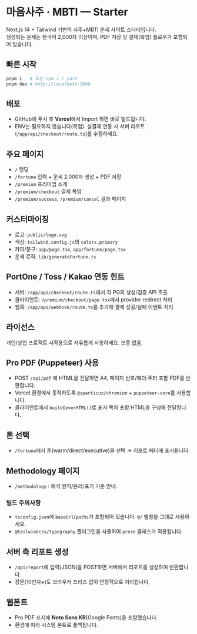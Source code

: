 # 마음사주 · MBTI — Starter

Next.js 14 + Tailwind 기반의 사주+MBTI 운세 사이트 스타터입니다.  
생성되는 운세는 한국어 2,000자 이상이며, PDF 저장 및 결제(목업) 플로우가 포함되어 있습니다.

## 빠른 시작
```bash
pnpm i   # 또는 npm i / yarn
pnpm dev # http://localhost:3000
```

## 배포
- GitHub에 푸시 후 **Vercel**에서 Import 하면 바로 빌드됩니다.
- ENV는 필요하지 않습니다(목업). 실결제 연동 시 서버 라우트(`/app/api/checkout/route.ts`)를 수정하세요.

## 주요 페이지
- `/` 랜딩
- `/fortune` 입력 + 운세 2,000자 생성 + PDF 저장
- `/premium` 프리미엄 소개
- `/premium/checkout` 결제 목업
- `/premium/success`, `/premium/cancel` 결과 페이지

## 커스터마이징
- 로고: `public/logo.svg`
- 색상: `tailwind.config.js`의 `colors.primary`
- 카피/문구: `app/page.tsx`, `app/fortune/page.tsx`
- 운세 로직: `lib/generateFortune.ts`

## PortOne / Toss / Kakao 연동 힌트
- 서버: `/app/api/checkout/route.ts`에서 각 PG의 생성/검증 API 호출
- 클라이언트: `/premium/checkout/page.tsx`에서 provider redirect 처리
- 웹훅: `/app/api/webhook/route.ts`를 추가해 결제 성공/실패 이벤트 처리

## 라이선스
개인/상업 프로젝트 시작용으로 자유롭게 사용하세요. 보증 없음.


## Pro PDF (Puppeteer) 사용
- POST `/api/pdf` 에 HTML을 전달하면 A4, 페이지 번호/헤더·푸터 포함 PDF를 반환합니다.
- Vercel 환경에서 동작하도록 `@sparticuz/chromium` + `puppeteer-core`를 사용합니다.
- 클라이언트에서 `buildCoverHTML()`로 표지·목차 포함 HTML을 구성해 전달합니다.

## 톤 선택
- `/fortune`에서 톤(warm/direct/executive)을 선택 → 리포트 헤더에 표시됩니다.

## Methodology 페이지
- `/methodology` : 해석 원칙/윤리/표기 기준 안내.


### 빌드 주의사항
- `tsconfig.json`에 `baseUrl`/`paths`가 포함되어 있습니다. `@/` 별칭을 그대로 사용하세요.
- `@tailwindcss/typography` 플러그인을 사용하여 `prose` 클래스가 적용됩니다.


## 서버 측 리포트 생성
- `/api/report`에 입력(JSON)을 POST하면 서버에서 리포트를 생성하여 반환합니다.
- 장문(10만자+)도 브라우저 프리즈 없이 안정적으로 처리됩니다.

## 웹폰트
- Pro PDF 표지에 **Noto Sans KR**(Google Fonts)을 포함했습니다.
- 환경에 따라 시스템 폰트로 폴백됩니다.
